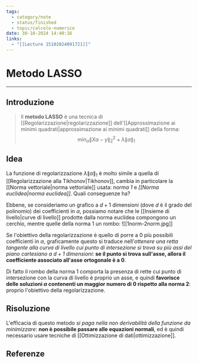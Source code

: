 ```yaml
---
tags:
  - category/note
  - status/finished
  - topic/calcolo-numerico
date: 30-10-2024 14:40:16
links:
  - "[[Lecture 15102024091721]]"
---
```

# Metodo LASSO
---
## Introduzione
> Il **metodo LASSO** è una tecnica di [[Regolarizzazione|regolarizzazione]] dell'[[Approssimazione ai minimi quadrati|approssimazione ai minimi quadrati]] della forma:
> $$\min_{\alpha} {\|X\alpha - y\|_{2}}^{2} + \lambda \|\alpha\|_{1}$$

## Idea
La funzione di regolarizzazione $\lambda \|\alpha\|_{1}$ è molto simile a quella di [[Regolarizzazione alla Tikhonov|Tikhonov]], cambia in particolare la [[Norma vettoriale|norma vettoriale]] usata: _norma 1_ e _[[Norma euclidea|norma euclidea]]_. Quali conseguenze ha?

Ebbene, se consideriamo un grafico a $d+1$ dimensioni (dove $d$ è il grado del polinomio) dei coefficienti in $\alpha$, possiamo notare che le [[Insieme di livello|curve di livello]] prodotte dalla norma euclidea compongono un cerchio, mentre quelle della norma 1 un rombo:
![[1norm-2norm.jpg]]

Se l'obiettivo della regolarizzazione è quello di porre a 0 più possibili coefficienti in $\alpha$, graficamente questo si traduce nell'_ottenere una retta tangente alla curva di livello cui punto di intersezione si trova su più assi del piano cartesiano a $d+1$ dimensioni_: **se il punto si trova sull'asse, allora il coefficiente associato all'asse ortogonale è a 0**.

Di fatto il rombo della norma 1 comporta la presenza di rette cui punto di intersezione con la curva di livello è proprio un asse, e quindi **favorisce delle soluzioni $\alpha$ contenenti un maggior numero di 0 rispetto alla norma 2**: proprio l'obiettivo della regolarizzazione.

## Risoluzione
L'efficacia di questo metodo _si paga nella non derivabilità della funzione da minimizzare_: **non è possibile passare alle equazioni normali**, ed è quindi necessario usare tecniche di [[Ottimizzazione di dati|ottimizzazione]].

## Referenze